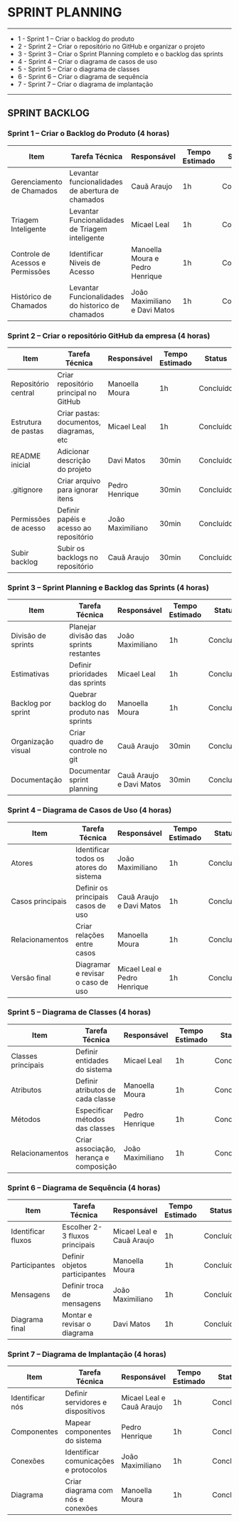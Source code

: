 # SPRINT PLANNING

---

* 1 - Sprint 1 – Criar o backlog do produto
* 2 - Sprint 2 – Criar o repositório no GitHub e organizar o projeto
* 3 - Sprint 3 – Criar o Sprint Planning completo e o backlog das sprints
* 4 - Sprint 4 – Criar o diagrama de casos de uso 
* 5 - Sprint 5 – Criar o diagrama de classes
* 6 - Sprint 6 – Criar o diagrama de sequência 
* 7 - Sprint 7 – Criar o diagrama de implantação

---

## SPRINT BACKLOG 

### Sprint 1 – Criar o Backlog do Produto (4 horas)
| Item                             | Tarefa Técnica                        | Responsável | Tempo Estimado | Status | Prioridade |
|-----------------------------------|---------------------------------------|-------------|----------------|--------|------------|
| Gerenciamento de Chamados        | Levantar funcionalidades de abertura de chamados | Cauã Araujo | 1h | Concluído | 🟡 Média |
| Triagem Inteligente              | Levantar Funcionalidades de Triagem inteligente | Micael Leal | 1h | Concluído | 🟡 Média |
| Controle de Acessos e Permissões | Identificar Niveis de Acesso | Manoella Moura e Pedro Henrique | 1h | Concluído | 🟡 Média |
| Histórico de Chamados            | Levantar Funcionalidades do historico de chamados | João Maximiliano e Davi Matos | 1h | Concluído | 🟡 Média |

### Sprint 2 – Criar o repositório GitHub da empresa (4 horas)
| Item               | Tarefa Técnica                           | Responsável | Tempo Estimado | Status    | Prioridade |
|--------------------|------------------------------------------|-------------|----------------|-----------|------------|
| Repositório central| Criar repositório principal no GitHub    | Manoella Moura | 1h | Concluído | 🔴 Alta |
| Estrutura de pastas| Criar pastas: documentos, diagramas, etc | Micael Leal | 1h | Concluído | 🟡 Média |
| README inicial     | Adicionar descrição do projeto           | Davi Matos  | 30min | Concluído | 🟡 Média |
| .gitignore         | Criar arquivo para ignorar itens         | Pedro Henrique | 30min | Concluído | 🟢 Baixa |
| Permissões de acesso | Definir papéis e acesso ao repositório | João Maximiliano | 30min | Concluído | 🟡 Média |
| Subir backlog      | Subir os backlogs no repositório         | Cauã Araujo | 30min | Concluído | 🔴 Alta |

### Sprint 3 – Sprint Planning e Backlog das Sprints (4 horas)
| Item              | Tarefa Técnica                           | Responsável | Tempo Estimado | Status    | Prioridade |
|-------------------|------------------------------------------|-------------|----------------|-----------|------------|
| Divisão de sprints| Planejar divisão das sprints restantes   | João Maximiliano | 1h | Concluído | 🔴 Alta |
| Estimativas       | Definir prioridades das sprints          | Micael Leal | 1h | Concluído | 🟡 Alta |
| Backlog por sprint| Quebrar backlog do produto nas sprints   | Manoella Moura | 1h | Concluído | 🔴 Alta |
| Organização visual| Criar quadro de controle no git          | Cauã Araujo | 30min | Concluído | 🟡 Média |
| Documentação      | Documentar sprint planning               | Cauã Araujo e Davi Matos | 30min | Concluído | 🟡 Média |

### Sprint 4 – Diagrama de Casos de Uso (4 horas)
| Item             | Tarefa Técnica                           | Responsável | Tempo Estimado | Status    | Prioridade |
|------------------|------------------------------------------|-------------|----------------|-----------|------------|
| Atores           | Identificar todos os atores do sistema   | João Maximiliano | 1h | Concluído | 🔴 Alta |
| Casos principais | Definir os principais casos de uso       | Cauã Araujo e Davi Matos | 1h | Concluído | 🔴 Alta |
| Relacionamentos  | Criar relações entre casos               | Manoella Moura | 1h | Concluído | 🟡 Média |
| Versão final     | Diagramar e revisar o caso de uso        | Micael Leal e Pedro Henrique | 1h | Concluído | 🔴 Alta |

### Sprint 5 – Diagrama de Classes (4 horas)
| Item             | Tarefa Técnica                           | Responsável | Tempo Estimado | Status    | Prioridade |
|------------------|------------------------------------------|-------------|----------------|-----------|------------|
| Classes principais| Definir entidades do sistema             | Micael Leal | 1h | Concluído | 🔴 Alta |
| Atributos        | Definir atributos de cada classe         | Manoella Moura | 1h | Concluído | 🔴 Alta |
| Métodos          | Especificar métodos das classes          | Pedro Henrique | 1h | Concluído | 🔴 Alta |
| Relacionamentos  | Criar associação, herança e composição   | João Maximiliano | 1h | Concluído | 🟡 Média |

### Sprint 6 – Diagrama de Sequência (4 horas)
| Item             | Tarefa Técnica                           | Responsável | Tempo Estimado | Status  | Prioridade |
|------------------|------------------------------------------|-------------|----------------|---------|------------|
| Identificar fluxos| Escolher 2-3 fluxos principais           | Micael Leal e Cauã Araujo | 1h | Concluído | 🔴 Alta |
| Participantes    | Definir objetos participantes            | Manoella Moura | 1h | Concluído | 🟡 Média |
| Mensagens        | Definir troca de mensagens               | João Maximiliano | 1h | Concluído | 🟡 Média |
| Diagrama final   | Montar e revisar o diagrama              | Davi Matos | 1h | Concluído | 🔴 Alta |

### Sprint 7 – Diagrama de Implantação (4 horas)
| Item             | Tarefa Técnica                           | Responsável | Tempo Estimado | Status  | Prioridade |
|------------------|------------------------------------------|-------------|----------------|---------|------------|
| Identificar nós  | Definir servidores e dispositivos        | Micael Leal e Cauã Araujo | 1h | Concluído | 🔴 Alta |
| Componentes      | Mapear componentes do sistema            | Pedro Henrique | 1h | Concluído | 🔴 Alta |
| Conexões         | Identificar comunicações e protocolos    | João Maximiliano | 1h | Concluído | 🔴 Alta |
| Diagrama         | Criar diagrama com nós e conexões        | Manoella Moura | 1h | Concluído | 🔴 Alta |

